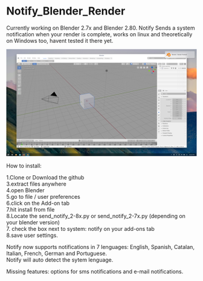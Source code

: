 # Notify_Blender_Render
Currently working on Blender 2.7x and Blender 2.80.
Notify Sends a system notification when your render is complete, 
works on linux and theoretically on Windows too, 
havent tested it there yet.

![](images/img1.png)

How to install:

1.Clone or Download the github<br/>
3.extract files anywhere<br/>
4.open Blender<br/>
5.go to file / user preferences<br/>
6.click on the Add-on tab<br/>
7.hit install from file<br/>
8.Locate the send_notify_2-8x.py or send_notify_2-7x.py (depending on your blender version)<br/>
7. check the box next to system: notify on your add-ons tab<br/>
8.save user settings.


Notify now supports notifications in 7 lenguages: English, Spanish, Catalan, Italian, French, German and Portuguese.<br/>
Notify will auto detect the sytem lenguage.

Missing features: options for sms notifications and e-mail notifications.
